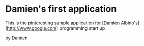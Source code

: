 # Damien's first application

This is the pinteresting sample application for 
[Damien Albino's] (http://www.google.com) programming start up

by [Damien](http://www.google.com)